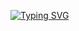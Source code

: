 [![Typing SVG](https://readme-typing-svg.herokuapp.com/?color=9900FF&size=35&center=true&vCenter=true&width=1000&lines=Projeto+realizado+em+laravel)](https://git.io/typing-svg)
